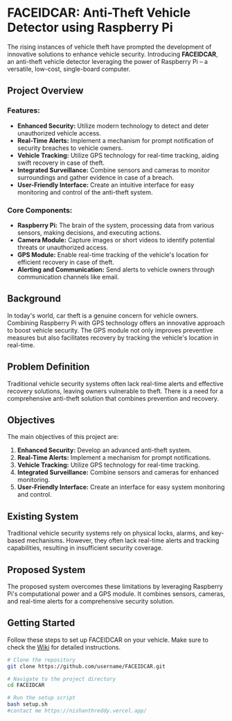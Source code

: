 # FACEIDCAR: Anti-Theft Vehicle Detector using Raspberry Pi

The rising instances of vehicle theft have prompted the development of innovative solutions to enhance vehicle security. Introducing **FACEIDCAR**, an anti-theft vehicle detector leveraging the power of Raspberry Pi – a versatile, low-cost, single-board computer.

## Project Overview

### Features:
- **Enhanced Security:** Utilize modern technology to detect and deter unauthorized vehicle access.
- **Real-Time Alerts:** Implement a mechanism for prompt notification of security breaches to vehicle owners.
- **Vehicle Tracking:** Utilize GPS technology for real-time tracking, aiding swift recovery in case of theft.
- **Integrated Surveillance:** Combine sensors and cameras to monitor surroundings and gather evidence in case of a breach.
- **User-Friendly Interface:** Create an intuitive interface for easy monitoring and control of the anti-theft system.

### Core Components:
- **Raspberry Pi:** The brain of the system, processing data from various sensors, making decisions, and executing actions.
- **Camera Module:** Capture images or short videos to identify potential threats or unauthorized access.
- **GPS Module:** Enable real-time tracking of the vehicle's location for efficient recovery in case of theft.
- **Alerting and Communication:** Send alerts to vehicle owners through communication channels like email.

## Background

In today's world, car theft is a genuine concern for vehicle owners. Combining Raspberry Pi with GPS technology offers an innovative approach to boost vehicle security. The GPS module not only improves preventive measures but also facilitates recovery by tracking the vehicle's location in real-time.

## Problem Definition

Traditional vehicle security systems often lack real-time alerts and effective recovery solutions, leaving owners vulnerable to theft. There is a need for a comprehensive anti-theft solution that combines prevention and recovery.

## Objectives

The main objectives of this project are:
1. **Enhanced Security:** Develop an advanced anti-theft system.
2. **Real-Time Alerts:** Implement a mechanism for prompt notifications.
3. **Vehicle Tracking:** Utilize GPS technology for real-time tracking.
4. **Integrated Surveillance:** Combine sensors and cameras for enhanced monitoring.
5. **User-Friendly Interface:** Create an interface for easy system monitoring and control.

## Existing System

Traditional vehicle security systems rely on physical locks, alarms, and key-based mechanisms. However, they often lack real-time alerts and tracking capabilities, resulting in insufficient security coverage.

## Proposed System

The proposed system overcomes these limitations by leveraging Raspberry Pi's computational power and a GPS module. It combines sensors, cameras, and real-time alerts for a comprehensive security solution.

## Getting Started

Follow these steps to set up FACEIDCAR on your vehicle. Make sure to check the [Wiki](wiki-link) for detailed instructions.

```bash
# Clone the repository
git clone https://github.com/username/FACEIDCAR.git

# Navigate to the project directory
cd FACEIDCAR

# Run the setup script
bash setup.sh
#contact me https://nishanthreddy.vercel.app/
